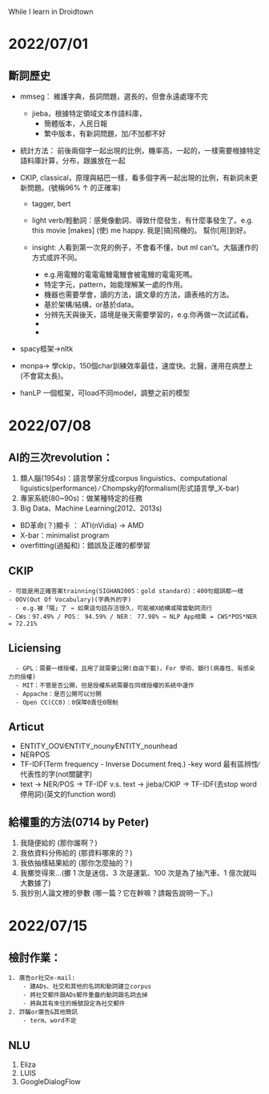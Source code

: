 While I learn in Droidtown
# 2022/07/01
## 斷詞歷史
- mmseg： 維護字典，長詞問題，選長的，但會永遠處理不完
    - jieba，根據特定領域文本作語料庫，
        - 簡體版本，人民日報
        - 繁中版本，有新詞問題，加/不加都不好

- 統計方法： 前後兩個字一起出現的比例，機率高，一起的，一樣需要根據特定語料庫計算，分布，跟誰放在一起

- CKIP, classical，原理與結巴一樣，看多個字再一起出現的比例，有新詞未更新問題。(號稱96% ↑ 的正確率)
    - tagger, bert
    - light verb/輕動詞：感覺像動詞、導致什麼發生，有什麼事發生了。e.g. this movie [makes] (使) me happy. 我是[搞]飛機的。 幫你[用]到好。
   

    - insight: 人看到第一次見的例子，不會看不懂，but ml can't。大腦運作的方式或許不同。
        - e.g.用電鰻的電電電鰻電鰻會被電鰻的電電死嗎。
        - 特定字元，pattern，始能理解某一處的作用。
        - 機器也需要學會，讀的方法，讀文章的方法，讀表格的方法。
        - 基於架構/結構，or基於data。
        - 分辨先天與後天，語境是後天需要學習的，e.g.你再做一次試試看。
        - 
        - 

- spacy框架->nltk

- monpa-> 學ckip，150個char訓練效率最佳，速度快。北醫，運用在病歷上(不會寫太長)。

- hanLP 一個框架，可load不同model，調整之前的模型

# 2022/07/08
## AI的三次revolution：
1. 類人腦(1954s)：語言學家分成corpus linguistics、computational liguistics(performance) ∕ Chompsky的formalism(形式語言學_X-bar)
2. 專家系統(80~90s)：做某種特定的任務
3. Big Data、Machine Learning(2012、2013s)

- BD革命(？)顯卡 ： ATI(nVidia) → AMD
- X-bar：minimalist program
- overfitting(過擬和)：錯誤及正確的都學習

## CKIP
    - 可能是用正確答案trainning(SIGHAN2005：gold standard)：400句錯誤都一樣
    - OOV(Out Of Vocabulary)(字典外的字)
      - e.g.被「陽」了 → 如果這句話存活很久，可能被X結構或陽當動詞流行
    - CWs：97.49% / POS： 94.59% / NER： 77.98% → NLP App相乘 = CWS*POS*NER = 72.21%
     
## Liciensing
      - GPL：需要一樣授權，且用了就需要公開(自由下載)，For 學術、銀行(病毒性、有感染力的授權)
      - MIT：不管是否公開，但是授權系統需要在同樣授權的系統中運作
      - Appache：是否公開可以分開
      - Open CC(CC0)：0保障0責任0限制
 
## Articut
 - ENTITY_OOV∕ENTITY_nouny∕ENTITY_nounhead
 - NER∕POS
 - TF-IDF(Term frequency - Inverse Document freq.)
    -key word 最有區辨性∕代表性的字(not關鍵字)
 - text → NER/POS → TF-IDF 
   v.s. text → jieba/CKIP → TF-IDF(去stop word 停用詞)(英文的function word)
 
 ## 給權重的方法(0714 by Peter)
1. 我隨便給的 (那你誰啊？)
2. 我依資料分佈給的 (那資料哪來的？)
3. 我依抽樣結果給的 (那你怎麼抽的？)
4. 我擲筊得來…(擲 1 次是迷信、3 次是運氣、100 次是為了抽汽車、1 億次就叫大數據了)
5. 我抄別人論文裡的參數 (哪一篇？它在幹嘛？請報告說明一下。) 
 
 
# 2022/07/15
##  檢討作業：
    1. 廣告or社交e-mail:
        - 建ADs、社交和其他的名詞和動詞建立corpus
        - 將社交郵件跟ADs郵件重疊的動詞跟名詞去掉
        - 將與其有來往的帳號設定為社交郵件
    2. 詐騙or廣告&其他簡訊
        - term、word不足
        
## NLU
1. Eliza
2. LUIS
3. GoogleDialogFlow


    
    
